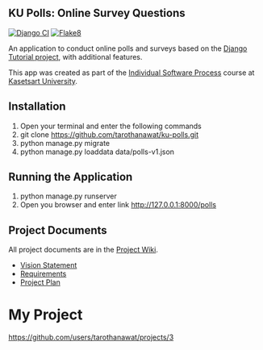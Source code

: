 ## KU Polls: Online Survey Questions 

[![Django CI](https://github.com/tarothanawat/ku-polls/actions/workflows/django.yml/badge.svg?branch=main)](https://github.com/tarothanawat/ku-polls/actions/workflows/django.yml) [![Flake8](https://github.com/tarothanawat/ku-polls/actions/workflows/flake8.yml/badge.svg)](https://github.com/tarothanawat/ku-polls/actions/workflows/flake8.yml)


An application to conduct online polls and surveys based
on the [Django Tutorial project](https://docs.djangoproject.com/en/4.2/intro/tutorial01/), with
additional features.

This app was created as part of the [Individual Software Process](
https://cpske.github.io/ISP) course at [Kasetsart University](https://www.ku.ac.th).

## Installation
1. Open your terminal and enter the following commands
2.  git clone https://github.com/tarothanawat/ku-polls.git
3.  python manage.py migrate
4.  python manage.py loaddata data/polls-v1.json


## Running the Application

1. python manage.py runserver
2. Open you browser and enter link http://127.0.0.1:8000/polls

## Project Documents

All project documents are in the [Project Wiki](../../wiki/Home).

- [Vision Statement](../../wiki/Vision%20and%20Scope)
- [Requirements](../../wiki/Requirements)
- [Project Plan](../../wiki/Project%20Plan)

# My Project
https://github.com/users/tarothanawat/projects/3

